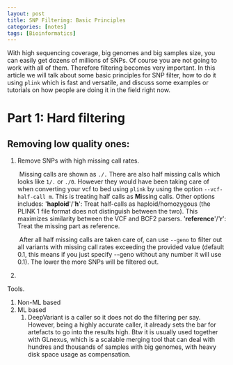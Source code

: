 ```yaml
---
layout: post
title: SNP Filtering: Basic Principles
categories: [notes]
tags: [Bioinformatics]
---
```




With high sequencing coverage, big genomes and big samples size, you can easily get dozens of millions of SNPs. Of course you are not going to work with all of them. Therefore filtering becomes very important. In this article we will talk about some basic principles for SNP filter, how to do it using `plink` which is fast and versatile, and discuss some examples or tutorials on how people are doing it in the field right now.

# Part 1: Hard filtering

## Removing low quality ones:

1. Remove SNPs with high missing call rates. 

   ​	Missing calls are shown as  `./.` There are also half missing calls which looks like `1/.` or `./0`. However they would have been taking care of when converting your vcf to bed using `plink` by using the option `--vcf-half-call m`. This is treating half calls as **M**issing calls. Other options includes: '**haploid**'/'**h**': Treat half-calls as haploid/homozygous (the PLINK 1 file format does not distinguish between the two). This maximizes similarity between the VCF and BCF2 parsers. '**reference**'/'**r**': Treat the missing part as reference.

   ​	After all half missing calls are taken care of, can use `--geno` to filter out all variants with missing call rates exceeding the provided value (default 0.1, this means if you just specify --geno without any number it will use 0.1). The lower the more SNPs will be filtered out.

2.  





Tools.

1. Non-ML based
2. ML based
   1. DeepVariant is a caller so it does not do the filtering per say. However, being a highly accurate caller, it already sets the bar for artefacts to go into the results high. Btw it is usually used together with GLnexus, which is a scalable merging tool that can deal with hundres and thousands of samples with big genomes, with heavy disk space usage as compensation.
